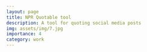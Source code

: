 ```yaml
---
layout: page
title: NPR Quotable tool
description: A tool for quoting social media posts
img: assets/img/7.jpg
importance: 4
category: work
---
```


